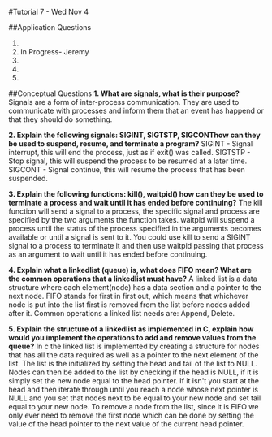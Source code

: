 #Tutorial 7 - Wed Nov 4

##Application Questions

1. <OPEN>
2. In Progress- Jeremy
3. <OPEN>
4. <OPEN>
5. <OPEN>


##Conceptual Questions
**1. What are signals, what is their purpose?**
  Signals are a form of inter-process communication. They are used to communicate with processes and inform them that an event has happend or that they should do something.

**2. Explain the following signals: SIGINT, SIGTSTP, SIGCONT ​how can they be used to suspend, resume, and terminate a program?**
  SIGINT - Signal interrupt, this will end the process, just as if exit() was called.
  SIGTSTP - Stop signal, this will suspend the process to be resumed at a later time.
  SIGCONT - Signal continue, this will resume the process that has been suspended.


**3. Explain the following functions: kill(), waitpid()​ how can they be used to terminate a process and wait until it has ended before continuing?**
  The kill function will send a signal to a process, the specific signal and process are specified by the two arguments the function takes. waitpid will suspend a process until the status of the process specified in the arguments becomes available or until a signal is sent to it. You could use kill to send a SIGINT signal to a process to terminate it and then use waitpid passing that process as an argument to wait until it has ended before continuing.

**4. Explain what a linked­list​ (queue) is, what does ​FIFO​ mean? What are the common operations that a linked­list must have?**
  A linked list is a data structure where each element(node) has a data section and a pointer to the next node. FIFO stands for first in first out, which means that whichever node is put into the list first is removed from the list before nodes added after it. Common operations a linked list needs are: Append, Delete.


**5. Explain the structure of a linked­list as implemented in C, explain how would you implement the operations to add and remove values from the queue?**
  In c the linked list is implemented by creating a structure for nodes that has all the data required as well as a pointer to the next element of the list. The list is the initialized by setting the head and tail of the list to NULL. Nodes can then be added to the list by checking if the head is NULL, if it is simply set the new node equal to the head pointer. If it isn't you start at the head and then iterate through until you reach a node whose next pointer is NULL and you set that nodes next to be equal to your new node and set tail equal to your new node. To remove a node from the list, since it is FIFO we only ever need to remove the first node which can be done by setting the value of the head pointer to the next value of the current head pointer.


























